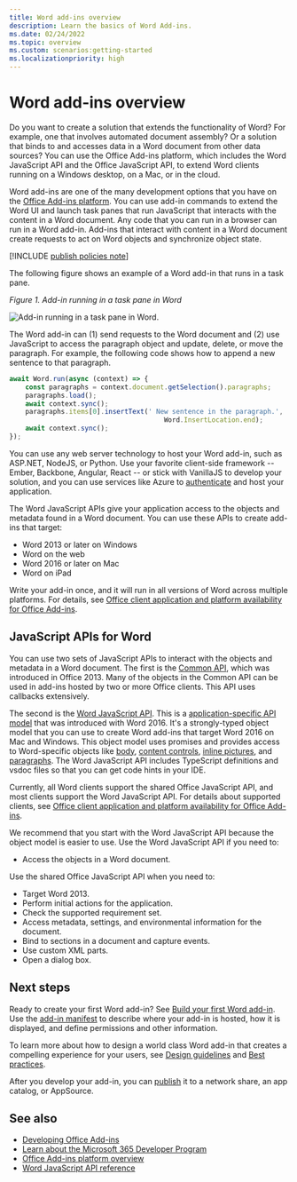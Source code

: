 ```yaml
---
title: Word add-ins overview
description: Learn the basics of Word Add-ins.
ms.date: 02/24/2022
ms.topic: overview
ms.custom: scenarios:getting-started
ms.localizationpriority: high
---
```


# Word add-ins overview

Do you want to create a solution that extends the functionality of Word? For example, one that involves automated document assembly? Or a solution that binds to and accesses data in a Word document from other data sources? You can use the Office Add-ins platform, which includes the Word JavaScript API and the Office JavaScript API, to extend Word clients running on a Windows desktop, on a Mac, or in the cloud.

Word add-ins are one of the many development options that you have on the [Office Add-ins platform](../overview/office-add-ins.md). You can use add-in commands to extend the Word UI and launch task panes that run JavaScript that interacts with the content in a Word document. Any code that you can run in a browser can run in a Word add-in. Add-ins that interact with content in a Word document create requests to act on Word objects and synchronize object state.

[!INCLUDE [publish policies note](../includes/note-publish-policies.md)]

The following figure shows an example of a Word add-in that runs in a task pane.

*Figure 1. Add-in running in a task pane in Word*

![Add-in running in a task pane in Word.](../images/word-add-in-show-host-client.png)

The Word add-in can (1) send requests to the Word document and (2) use JavaScript to access the paragraph object and update, delete, or move the paragraph. For example, the following code shows how to append a new sentence to that paragraph.

```js
await Word.run(async (context) => {
    const paragraphs = context.document.getSelection().paragraphs;
    paragraphs.load();
    await context.sync();
    paragraphs.items[0].insertText(' New sentence in the paragraph.',
                                       Word.InsertLocation.end);
    await context.sync();
});

```

You can use any web server technology to host your Word add-in, such as ASP.NET, NodeJS, or Python. Use your favorite client-side framework -- Ember, Backbone, Angular, React -- or stick with VanillaJS to develop your solution, and you can use services like Azure to [authenticate](../develop/overview-authn-authz.md) and host your application.

The Word JavaScript APIs give your application access to the objects and metadata found in a Word document. You can use these APIs to create add-ins that target:

* Word 2013 or later on Windows
* Word on the web
* Word 2016 or later on Mac
* Word on iPad

Write your add-in once, and it will run in all versions of Word across multiple platforms. For details, see [Office client application and platform availability for Office Add-ins](/javascript/api/requirement-sets).

## JavaScript APIs for Word

You can use two sets of JavaScript APIs to interact with the objects and metadata in a Word document. The first is the [Common API](/javascript/api/office), which was introduced in Office 2013. Many of the objects in the Common API can be used in add-ins hosted by two or more Office clients. This API uses callbacks extensively.

The second is the [Word JavaScript API](/javascript/api/word). This is a [application-specific API model](../develop/application-specific-api-model.md) that was introduced with Word 2016. It's a strongly-typed object model that you can use to create Word add-ins that target Word 2016 on Mac and Windows. This object model uses promises and provides access to Word-specific objects like [body](/javascript/api/word/word.body), [content controls](/javascript/api/word/word.contentcontrol), [inline pictures](/javascript/api/word/word.inlinepicture), and [paragraphs](/javascript/api/word/word.paragraph). The Word JavaScript API includes TypeScript definitions and vsdoc files so that you can get code hints in your IDE.

Currently, all Word clients support the shared Office JavaScript API, and most clients support the Word JavaScript API. For details about supported clients, see [Office client application and platform availability for Office Add-ins](/javascript/api/requirement-sets).

We recommend that you start with the Word JavaScript API because the object model is easier to use. Use the Word JavaScript API if you need to:

* Access the objects in a Word document.

Use the shared Office JavaScript API when you need to:

* Target Word 2013.
* Perform initial actions for the application.
* Check the supported requirement set.
* Access metadata, settings, and environmental information for the document.
* Bind to sections in a document and capture events.
* Use custom XML parts.
* Open a dialog box.

## Next steps

Ready to create your first Word add-in? See [Build your first Word add-in](../quickstarts/word-quickstart.md). Use the [add-in manifest](../develop/add-in-manifests.md) to describe where your add-in is hosted, how it is displayed, and define permissions and other information.

To learn more about how to design a world class Word add-in that creates a compelling experience for your users, see [Design guidelines](../design/add-in-design.md) and [Best practices](../concepts/add-in-development-best-practices.md).

After you develop your add-in, you can [publish](../publish/publish.md) it to a network share, an app catalog, or AppSource.

## See also

* [Developing Office Add-ins](../develop/develop-overview.md)
* [Learn about the Microsoft 365 Developer Program](https://developer.microsoft.com/microsoft-365/dev-program)
* [Office Add-ins platform overview](../overview/office-add-ins.md)
* [Word JavaScript API reference](../reference/overview/word-add-ins-reference-overview.md)
